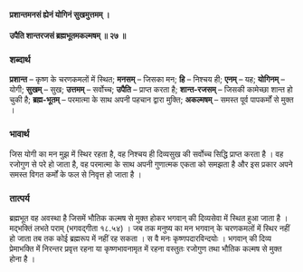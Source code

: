 #### प्रशान्तमनसं ह्येनं योगिनं सुखमुत्तमम् ।
#### उपैति शान्तरजसं ब्रह्मभूतमकल्मषम् ॥ २७ ॥

### शब्दार्थ

**प्रशान्त** – कृष्ण के चरणकमलों में स्थित; **मनसम्** – जिसका मन; **हि** – निश्चय ही; **एनम्** – यह; **योगिनम्** – योगी; **सुखम्** – सुख; **उत्तमम्** – सर्वोच्च; **उपैति** – प्राप्त करता है; **शान्त-रजसम्** – जिसकी कामेच्छा शान्त हो चुकी है; **ब्रह्म-भूतम्** – परमात्मा के साथ अपनी पहचान द्वारा मुक्ति; **अकल्मषम्** – समस्त पूर्व पापकर्मों से मुक्त ।

### भावार्थ

जिस योगी का मन मुझ में स्थिर रहता है, वह निश्चय ही दिव्यसुख की सर्वोच्च सिद्धि प्राप्त करता है । वह रजोगुण से परे हो जाता है, वह परमात्मा के साथ अपनी गुणात्मक एकता को समझता है और इस प्रकार अपने समस्त विगत कर्मों के फल से निवृत्त हो जाता है ।

### तात्पर्य

ब्रह्मभूत वह अवस्था है जिसमें भौतिक कल्मष से मुक्त होकर भगवान् की दिव्यसेवा में स्थित हुआ जाता है । मद्भक्तिं लभते पराम् (भगवद्गीता १८.५४) । जब तक मनुष्य का मन भगवान् के चरणकमलों में स्थिर नहीं हो जाता तब तक कोई ब्रह्मरूप में नहीं रह सकता । स वै मनः कृष्णपदारविन्दयोः । भगवान् की दिव्य प्रेमाभक्ति में निरन्तर प्रवृत्त रहना या कृष्णभावनामृत में रहना वस्तुतः रजोगुण तथा भौतिक कल्मष से मुक्त होना है ।